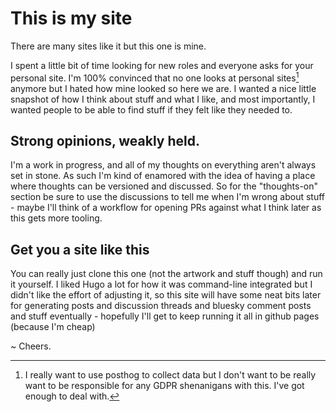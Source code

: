 # This is my site

There are many sites like it but this one is mine.

I spent a little bit of time looking for new roles and everyone asks for your personal site. I'm 100% convinced that no one looks at personal sites[^1] anymore but I hated how mine looked so here we are. I wanted a nice little snapshot of how I think about stuff and what I like, and most importantly, I wanted people to be able to find stuff if they felt like they needed to.

## Strong opinions, weakly held.

I'm a work in progress, and all of my thoughts on everything aren't always set in stone. As such I'm kind of enamored with the idea of having a place where thoughts can be versioned and discussed. So for the "thoughts-on" section be sure to use the discussions to tell me when I'm wrong about stuff - maybe I'll think of a workflow for opening PRs against what I think later as this gets more tooling.

## Get you a site like this

You can really just clone this one (not the artwork and stuff though) and run it yourself. I liked Hugo a lot for how it was command-line integrated but I didn't like the effort of adjusting it, so this site will have some neat bits later for generating posts and discussion threads and bluesky comment posts and stuff eventually - hopefully I'll get to keep running it all in github pages (because I'm cheap)

~ Cheers.

[^1]: I really want to use posthog to collect data but I don't want to be really want to be responsible for any GDPR shenanigans with this. I've got enough to deal with.

